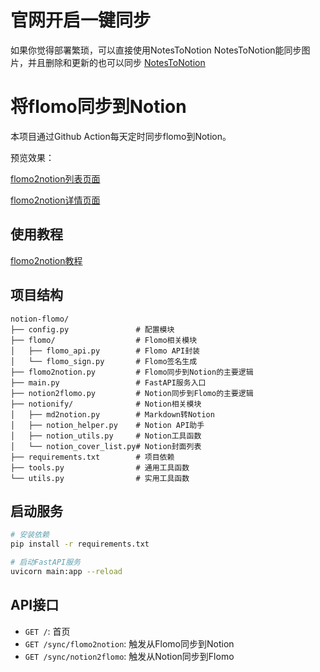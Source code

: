 # 官网开启一键同步

如果你觉得部署繁琐，可以直接使用NotesToNotion
NotesToNotion能同步图片，并且删除和更新的也可以同步
[NotesToNotion](https://notes2notion.notionify.net)

# 将flomo同步到Notion

本项目通过Github Action每天定时同步flomo到Notion。

预览效果：

[flomo2notion列表页面](https://www.notion.so/image/https%3A%2F%2Fprod-files-secure.s3.us-west-2.amazonaws.com%2Fd01f9e1b-37be-4e62-ba09-3e4835a67760%2F7d8e606e-2bb2-48e0-84fb-e8fe4f70ae5b%2FUntitled.png?table=block&id=df77b666-0f2b-4d96-848e-a0193759c0e3&t=df77b666-0f2b-4d96-848e-a0193759c0e3&width=840.6771240234375&cache=v2)

[flomo2notion详情页面](https://www.notion.so/image/https%3A%2F%2Fprod-files-secure.s3.us-west-2.amazonaws.com%2Fd01f9e1b-37be-4e62-ba09-3e4835a67760%2F8daf2284-aedf-4e04-8f55-9f1fe409e4cc%2FUntitled.png?table=block&id=31fb72fd-0b40-4ae1-82f5-9de52e1aeed1&t=31fb72fd-0b40-4ae1-82f5-9de52e1aeed1&width=2078&cache=v2)

## 使用教程

[flomo2notion教程](https://blog.notionedu.com/article/0d91c395-d74a-4ce4-a219-afdca8e90c92#52ef8ad045d84e0c900ecbe529ce3653)

## 项目结构

```
notion-flomo/
├── config.py               # 配置模块
├── flomo/                  # Flomo相关模块
│   ├── flomo_api.py        # Flomo API封装
│   └── flomo_sign.py       # Flomo签名生成
├── flomo2notion.py         # Flomo同步到Notion的主要逻辑
├── main.py                 # FastAPI服务入口
├── notion2flomo.py         # Notion同步到Flomo的主要逻辑
├── notionify/              # Notion相关模块
│   ├── md2notion.py        # Markdown转Notion
│   ├── notion_helper.py    # Notion API助手
│   ├── notion_utils.py     # Notion工具函数
│   └── notion_cover_list.py# Notion封面列表
├── requirements.txt        # 项目依赖
├── tools.py                # 通用工具函数
└── utils.py                # 实用工具函数
```

## 启动服务

```bash
# 安装依赖
pip install -r requirements.txt

# 启动FastAPI服务
uvicorn main:app --reload
```

## API接口

- `GET /`: 首页
- `GET /sync/flomo2notion`: 触发从Flomo同步到Notion
- `GET /sync/notion2flomo`: 触发从Notion同步到Flomo
